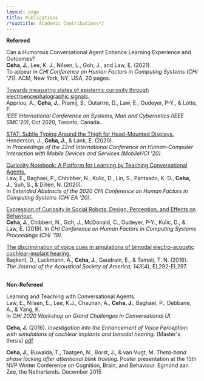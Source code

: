 ```yaml
---
layout: page
title: Publications
/*subtitle: Academic Contributions*/
---
```

**Refereed**

Can a Humorous Conversational  Agent Enhance Learning Experience and Outcomes? 
<br>
**Ceha, J.**, Lee, K. J., Nilsen, L., Goh, J., and Law, E. (2021). 
<br>To appear in _CHI Conference on Human Factors in Computing Systems (CHI '21)._ ACM, New York, NY, USA, 20 pages.
<br>

[Towards measuring states of epistemic curiosity through electroencephalographic signals.](http://conf.papercept.net/proceedings/SMC20/0770.pdf) 
<br>
Appriou, A., **Ceha, J.**, Pramij, S., Dutartre, D., Law, E., Oudeyer, P-Y., & Lotte, F. 
<br>_IEEE International Conference on Systems, Man and Cybernetics (IEEE SMC'20)_, Oct 2020, Toronto, Canada.
<br>

[STAT: Subtle Typing Around the Thigh for Head-Mounted Displays.](https://doi.org/10.1145/3379503.3403549) 
<br>
Henderson, J., **Ceha, J.**, & Lank, E. (2020). 
<br>In _Proceedings of the 22nd International Conference on Human-Computer Interaction with Mobile Devices and Services (MobileHCI '20)_.
<br>

[Curiosity Notebook: A Platform for Learning by Teaching Conversational Agents.](https://doi.org/10.1145/3334480.3382783) 
<br>
Law, E., Baghaei, P., Chhibber, N., Kulic, D., Lin, S., Pantasdo, K. D., **Ceha, J.**, Suh, S., & Dillen, N. (2020). <br>In _Extended Abstracts of the 2020 CHI Conference on Human Factors in Computing Systems (CHI EA '20)_. 
<br>

[Expression of Curiosity in Social Robots: Design, Perception, and Effects on Behaviour.](https://doi.org/10.1145/3290605.3300636) 
<br>
**Ceha, J.**, Chibberr, N., Goh, J., McDonald, C., Oudeyer, P-Y., Kulic, D., & Law, E. (2019).  In _CHI Conference on Human Factors in Computing Systems Proceedings (CHI '19)_. 
<br>

[The discrimination of voice cues in simulations of bimodal electro-acoustic cochlear-implant hearing.](https://doi.org/10.1121/1.5034171) 
<br>
Başkent, D., Luckmann, A., **Ceha, J.**, Gaudrain, E., & Tamati, T. N. (2018). 
<br>_The Journal of the Acoustical Society of America, 143_(4), EL292-EL297. 
<br>
<br>


**Non-Refereed**

Learning and Teaching with Conversational Agents. 
<br>
Law, E., Nilsen, E., Lee, K.J., Chauhan, A., **Ceha, J.**, Baghaei, P., Debbane, A., & Yang, K. 
<br>In _CHI 2020 Workshop on Grand Challenges in Conversational UI._
<br>

**Ceha, J.** (2016). _Investigation into the Enhancement of Voice Perception: with simulations of cochlear implants and bimodal hearing._ (Master's thesis) [pdf](https://jceha.github.io/NewRepo/J.M.Ceha_MasterThesis2016.pdf)
<br>

**Ceha, J.**, Buwalda, T., Taatgen, N., Borst, J., & van Vugt, M. _Theta-band phase locking after attentional blink training._ Poster presentation at the 15th NVP Winter Conference on Cognition, Brain, and Behaviour. Egmond aan Zee, the Netherlands. December 2015

